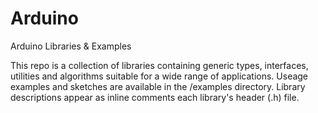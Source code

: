 # Arduino
Arduino Libraries & Examples

This repo is a collection of libraries containing generic types, interfaces, 
utilities and algorithms suitable for a wide range of applications. Useage
examples and sketches are available in the /examples directory. Library 
descriptions appear as inline comments each library's header (.h) file.

